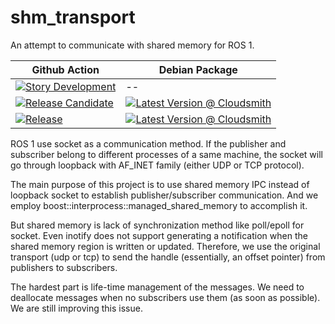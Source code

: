 # shm_transport
An attempt to communicate with shared memory for ROS 1.



| Github Action  | Debian Package |
| ------------- | ------------- |
| [![Story Development](https://github.com/AutoModality/shm_transport/workflows/Story%20Development/badge.svg)](https://github.com/AutoModality/shm_transport/actions?query=workflow%3A%22Story+Development%22) | --  |
| [![Release Candidate](https://github.com/AutoModality/shm_transport/workflows/Release%20Candidate/badge.svg)](https://github.com/AutoModality/shm_transport/actions?query=workflow%3A%22Release+Candidate%22)  | [![Latest Version @ Cloudsmith](https://api-prd.cloudsmith.io/badges/version/automodality/dev/deb/ros-kinetic-shm_transport/latest/d=ubuntu%252Fxenial;t=1/?render=true&badge_token=gAAAAABeEXmnoIyJ49KZBuqu7owI69o58O-pEmDK1uXKcvR-65M3zvVldA6lRgnSlbOXlwUdmAwIYqjEaAIZ_K0DXuO7agbeqnAtp1uXvuwoxD6KMqz3wYQ%3D)](https://cloudsmith.io/~automodality/repos/dev/packages/detail/deb/ros-kinetic-shm-transport/latest/d=ubuntu%252Fxenial;t=1/)  |
| [![Release](https://github.com/AutoModality/shm_transport/workflows/Release/badge.svg)](https://github.com/AutoModality/shm_transport/actions?query=workflow%3A%22Release)  | [![Latest Version @ Cloudsmith](https://api-prd.cloudsmith.io/badges/version/automodality/release/deb/ros-kinetic-shm-transport/latest/d=ubuntu%252Fxenial;t=1/?render=true&badge_token=gAAAAABeEYCXaXnvhWBdS0An17OCBntPch8LyCzJnPoQYMA4Ng8uIJnw2hvwdvv_NBqAOTu76_FBfvns72pfHrzV2xWoBFEvGA-hns2hV-4yu2BmqWtHCT0%3D)](https://cloudsmith.io/~automodality/repos/release/packages/detail/deb/ros-kinetic-shm-transport/latest/d=ubuntu%252Fxenial;t=1/)|



ROS 1 use socket as a communication method. If the publisher and
subscriber belong to different processes of a same machine, the socket
will go through loopback with AF_INET family (either UDP or TCP protocol).

The main purpose of this project is to use shared memory IPC instead
of loopback socket to establish publisher/subscriber communication.
And we employ boost::interprocess::managed_shared_memory to accomplish
it.

But shared memory is lack of synchronization method like poll/epoll
for socket. Even inotify does not support generating a notification
when the shared memory region is written or updated. Therefore, we
use the original transport (udp or tcp) to send the handle (essentially,
an offset pointer) from publishers to subscribers.

The hardest part is life-time management of the messages. We need to
deallocate messages when no subscribers use them (as soon as possible).
We are still improving this issue.

